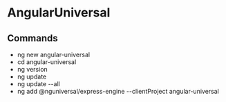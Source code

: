 # AngularUniversal

## Commands

- ng new angular-universal
- cd angular-universal
- ng version
- ng update
- ng update --all
- ng add @nguniversal/express-engine --clientProject angular-universal
